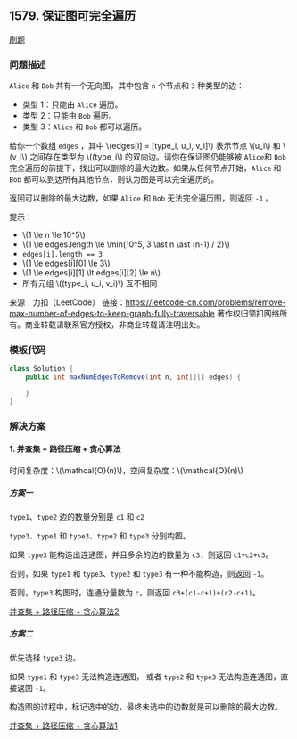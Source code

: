 <script src="https://cdn.bootcss.com/mathjax/2.7.7/MathJax.js?config=TeX-AMS-MML_HTMLorMML"></script>

## 1579. 保证图可完全遍历

[刷题](qu1579/solu/Solution.java)

### 问题描述

`Alice` 和 `Bob` 共有一个无向图，其中包含 `n` 个节点和 `3`  种类型的边：

* 类型 1：只能由 `Alice` 遍历。
* 类型 2：只能由 `Bob` 遍历。
* 类型 3：`Alice` 和 `Bob` 都可以遍历。

给你一个数组 `edges` ，其中 \\(edges[i] = [type_i, u_i, v_i]\\) 表示节点 \\(u_i\\) 和 \\(v_i\\) 之间存在类型为 \\((type_i\\) 的双向边。请你在保证图仍能够被 `Alice`和 `Bob` 完全遍历的前提下，找出可以删除的最大边数。如果从任何节点开始，`Alice` 和 `Bob` 都可以到达所有其他节点，则认为图是可以完全遍历的。

返回可以删除的最大边数，如果 `Alice` 和 `Bob` 无法完全遍历图，则返回 `-1` 。

提示：

* \\(1 \le n \le 10^5\\)
* \\(1 \le edges.length \le \min(10^5, 3 \ast n \ast (n-1) / 2)\\)
* `edges[i].length == 3`
* \\(1 \le edges[i]\[0] \le 3\\)
* \\(1 \le edges[i]\[1] \lt edges[i]\[2] \le n\\)
* 所有元组 \\((type_i, u_i, v_i)\\) 互不相同

来源：力扣（LeetCode）
链接：https://leetcode-cn.com/problems/remove-max-number-of-edges-to-keep-graph-fully-traversable
著作权归领扣网络所有。商业转载请联系官方授权，非商业转载请注明出处。

### 模板代码

``` java
class Solution {
    public int maxNumEdgesToRemove(int n, int[][] edges) {

    }
}
```

### 解决方案

#### 1. 并查集 + 路径压缩 + 贪心算法

时间复杂度：\\(\mathcal{O}(n)\\)，空间复杂度：\\(\mathcal{O}(n)\\)


##### 方案一

`type1`、`type2` 边的数量分别是 `c1` 和 `c2`

`type3`、`type1` 和 `type3`、`type2` 和 `type3` 分别构图。

如果 `type3` 能构造出连通图，并且多余的边的数量为 `c3`，则返回 `c1+c2+c3`。

否则，如果 `type1` 和 `type3`、`type2` 和 `type3` 有一种不能构造，则返回 `-1`。

否则，`type3` 构图时，连通分量数为 `c`，则返回 `c3+(c1-c+1)+(c2-c+1)`。

[并查集 + 路径压缩 + 贪心算法2](qu1579/solu1/Solution.java)


##### 方案二

优先选择 `type3` 边。

如果 `type1` 和 `type3` 无法构造连通图， 或者 `type2` 和 `type3` 无法构造连通图，直接返回 `-1`。

构造图的过程中，标记选中的边，最终未选中的边数就是可以删除的最大边数。

[并查集 + 路径压缩 + 贪心算法1](qu1579/solu2/Solution.java)


